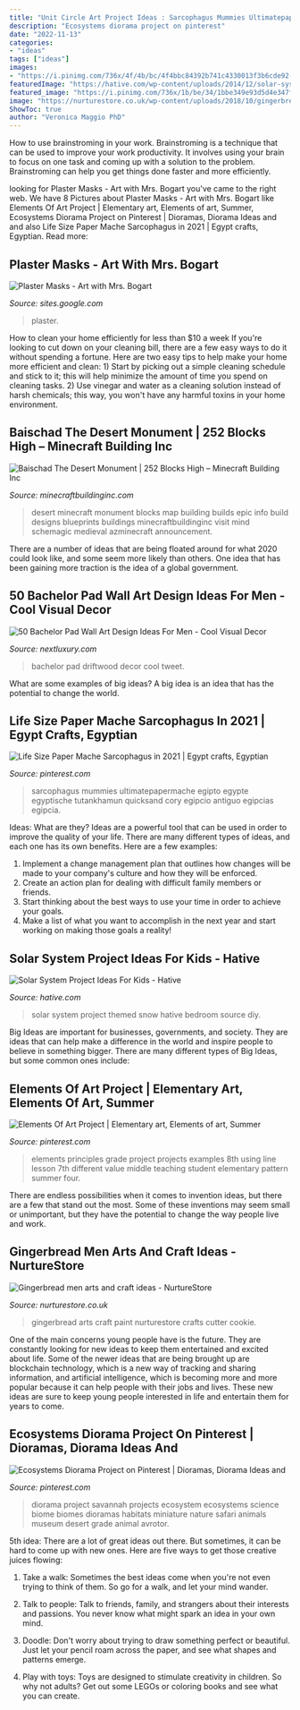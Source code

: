 ```yaml
---
title: "Unit Circle Art Project Ideas : Sarcophagus Mummies Ultimatepapermache Egipto Egypte Egyptische Tutankhamun Quicksand Cory Egipcio Antiguo Egipcias Egipcia"
description: "Ecosystems diorama project on pinterest"
date: "2022-11-13"
categories:
- "ideas"
tags: ["ideas"]
images:
- "https://i.pinimg.com/736x/4f/4b/bc/4f4bbc84392b741c4330013f3b6cde92--elements-and-principles-elements-of-art.jpg"
featuredImage: "https://hative.com/wp-content/uploads/2014/12/solar-system-project-ideas/10-solar-system-project-ideas.jpg"
featured_image: "https://i.pinimg.com/736x/1b/be/34/1bbe349e93d5d4e347fdf73559412f9d.jpg"
image: "https://nurturestore.co.uk/wp-content/uploads/2018/10/gingerbread-men-arts-and-crafts.jpg"
ShowToc: true
author: "Veronica Maggio PhD"
---
```



How to use brainstroming in your work.
Brainstroming is a technique that can be used to improve your work productivity. It involves using your brain to focus on one task and coming up with a solution to the problem. Brainstroming can help you get things done faster and more efficiently.

	

		
looking for Plaster Masks - Art with Mrs. Bogart you've came to the right web. We have 8 Pictures about Plaster Masks - Art with Mrs. Bogart like Elements Of Art Project | Elementary art, Elements of art, Summer, Ecosystems Diorama Project on Pinterest | Dioramas, Diorama Ideas and and also Life Size Paper Mache Sarcophagus in 2021 | Egypt crafts, Egyptian. Read more:
		
    
## Plaster Masks - Art With Mrs. Bogart

<img loading=lazy src="https://sites.google.com/a/rondout.k12.ny.us/art-with-ms-touri/8th-grade/plaster-masks/IMG_5204.jpg?attredirects=0" onerror="this.onerror=null;this.src='https://tse2.mm.bing.net/th?id=OIP.lIdyrD1qOLRS2XNyFhVjZAHaJ4&amp;pid=15.1';" alt="Plaster Masks - Art with Mrs. Bogart">

_Source: sites.google.com_

>plaster. 

	

How to clean your home efficiently for less than $10 a week
If you're looking to cut down on your cleaning bill, there are a few easy ways to do it without spending a fortune. Here are two easy tips to help make your home more efficient and clean: 1) Start by picking out a simple cleaning schedule and stick to it; this will help minimize the amount of time you spend on cleaning tasks. 2) Use vinegar and water as a cleaning solution instead of harsh chemicals; this way, you won't have any harmful toxins in your home environment.

    
## Baischad The Desert Monument | 252 Blocks High – Minecraft Building Inc

<img loading=lazy src="http://minecraftbuildinginc.com/wp-content/uploads/2014/01/Baischad-The-Desert-Monument-252-Blocks-High-minecraft-building-ideas-6.jpg" onerror="this.onerror=null;this.src='https://tse4.mm.bing.net/th?id=OIP.P-v5siGWGY-vZCNyFswPFwHaEW&amp;pid=15.1';" alt="Baischad The Desert Monument | 252 Blocks High – Minecraft Building Inc">

_Source: minecraftbuildinginc.com_

>desert minecraft monument blocks map building builds epic info build designs blueprints buildings minecraftbuildinginc visit mind schemagic medieval azminecraft announcement. 

	

There are a number of ideas that are being floated around for what 2020 could look like, and some seem more likely than others. One idea that has been gaining more traction is the idea of a global government.

    
## 50 Bachelor Pad Wall Art Design Ideas For Men - Cool Visual Decor

<img loading=lazy src="http://nextluxury.com/wp-content/uploads/white-driftwood-bachelor-pad-wall-art-ideas.jpg" onerror="this.onerror=null;this.src='https://tse1.mm.bing.net/th?id=OIP.kqa6LR3dmrzlhnNdDcc3dwAAAA&amp;pid=15.1';" alt="50 Bachelor Pad Wall Art Design Ideas For Men - Cool Visual Decor">

_Source: nextluxury.com_

>bachelor pad driftwood decor cool tweet. 

	

What are some examples of big ideas?
A big idea is an idea that has the potential to change the world.

    
## Life Size Paper Mache Sarcophagus In 2021 | Egypt Crafts, Egyptian

<img loading=lazy src="https://i.pinimg.com/736x/1b/be/34/1bbe349e93d5d4e347fdf73559412f9d.jpg" onerror="this.onerror=null;this.src='https://tse3.mm.bing.net/th?id=OIP.vyKQ-v0wUBPOH6m6AvCcXgHaJ4&amp;pid=15.1';" alt="Life Size Paper Mache Sarcophagus in 2021 | Egypt crafts, Egyptian">

_Source: pinterest.com_

>sarcophagus mummies ultimatepapermache egipto egypte egyptische tutankhamun quicksand cory egipcio antiguo egipcias egipcia. 

	

Ideas: What are they?
Ideas are a powerful tool that can be used in order to improve the quality of your life. There are many different types of ideas, and each one has its own benefits. Here are a few examples: 
1. Implement a change management plan that outlines how changes will be made to your company's culture and how they will be enforced. 
2. Create an action plan for dealing with difficult family members or friends. 
3. Start thinking about the best ways to use your time in order to achieve your goals. 
4. Make a list of what you want to accomplish in the next year and start working on making those goals a reality!

    
## Solar System Project Ideas For Kids - Hative

<img loading=lazy src="https://hative.com/wp-content/uploads/2014/12/solar-system-project-ideas/10-solar-system-project-ideas.jpg" onerror="this.onerror=null;this.src='https://tse2.mm.bing.net/th?id=OIP.5u23TC63WOjqgI6Ypytc2wHaLE&amp;pid=15.1';" alt="Solar System Project Ideas For Kids - Hative">

_Source: hative.com_

>solar system project themed snow hative bedroom source diy. 

	

Big Ideas are important for businesses, governments, and society. They are ideas that can help make a difference in the world and inspire people to believe in something bigger. There are many different types of Big Ideas, but some common ones include: 

    
## Elements Of Art Project | Elementary Art, Elements Of Art, Summer

<img loading=lazy src="https://i.pinimg.com/736x/4f/4b/bc/4f4bbc84392b741c4330013f3b6cde92--elements-and-principles-elements-of-art.jpg" onerror="this.onerror=null;this.src='https://tse1.mm.bing.net/th?id=OIP.TK3ybD6rjbvkr3sjCaR1jgHaFt&amp;pid=15.1';" alt="Elements Of Art Project | Elementary art, Elements of art, Summer">

_Source: pinterest.com_

>elements principles grade project projects examples 8th using line lesson 7th different value middle teaching student elementary pattern summer four. 

	

There are endless possibilities when it comes to invention ideas, but there are a few that stand out the most. Some of these inventions may seem small or unimportant, but they have the potential to change the way people live and work.

    
## Gingerbread Men Arts And Craft Ideas - NurtureStore

<img loading=lazy src="https://nurturestore.co.uk/wp-content/uploads/2018/10/gingerbread-men-arts-and-crafts.jpg" onerror="this.onerror=null;this.src='https://tse1.mm.bing.net/th?id=OIP.LxJR7RaKKtIFSUhF7HOSbwHaHa&amp;pid=15.1';" alt="Gingerbread men arts and craft ideas - NurtureStore">

_Source: nurturestore.co.uk_

>gingerbread arts craft paint nurturestore crafts cutter cookie. 

	

One of the main concerns young people have is the future. They are constantly looking for new ideas to keep them entertained and excited about life. Some of the newer ideas that are being brought up are blockchain technology, which is a new way of tracking and sharing information, and artificial intelligence, which is becoming more and more popular because it can help people with their jobs and lives. These new ideas are sure to keep young people interested in life and entertain them for years to come.

    
## Ecosystems Diorama Project On Pinterest | Dioramas, Diorama Ideas And

<img loading=lazy src="https://s-media-cache-ak0.pinimg.com/originals/7f/c2/1c/7fc21c833de8289582d2ef588b5f940a.jpg" onerror="this.onerror=null;this.src='https://tse4.mm.bing.net/th?id=OIP.OJYzgqg7UQOiNMa3_5h_YwHaE8&amp;pid=15.1';" alt="Ecosystems Diorama Project on Pinterest | Dioramas, Diorama Ideas and">

_Source: pinterest.com_

>diorama project savannah projects ecosystem ecosystems science biome biomes dioramas habitats miniature nature safari animals museum desert grade animal avrotor. 

	

5th idea:
There are a lot of great ideas out there. But sometimes, it can be hard to come up with new ones. Here are five ways to get those creative juices flowing:
1. Take a walk: Sometimes the best ideas come when you're not even trying to think of them. So go for a walk, and let your mind wander.

2. Talk to people: Talk to friends, family, and strangers about their interests and passions. You never know what might spark an idea in your own mind.

3. Doodle: Don't worry about trying to draw something perfect or beautiful. Just let your pencil roam across the paper, and see what shapes and patterns emerge.

4. Play with toys: Toys are designed to stimulate creativity in children. So why not adults? Get out some LEGOs or coloring books and see what you can create.

